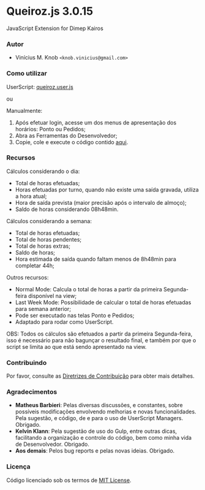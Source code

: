 # Queiroz.js 3.0.15
JavaScript Extension for Dimep Kairos

### Autor

* Vinícius M. Knob `<knob.vinicius@gmail.com>`

### Como utilizar

UserScript: [queiroz.user.js](../../raw/master/queiroz.user.js)

ou

Manualmente:
1. Após efetuar login, acesse um dos menus de apresentação dos horários: Ponto ou Pedidos;
2. Abra as Ferramentas do Desenvolvedor;
3. Copie, cole e execute o código contido [aqui](../../raw/master/dist/queiroz.min.js).

### Recursos

Cálculos considerando o dia:
* Total de horas efetuadas;
* Horas efetuadas por turno, quando não existe uma saída gravada, utiliza a hora atual;
* Hora de saída prevista (maior precisão após o intervalo de almoço);
* Saldo de horas considerando 08h48min.

Cálculos considerando a semana:
* Total de horas efetuadas;
* Total de horas pendentes;
* Total de horas extras;
* Saldo de horas;
* Hora estimada de saída quando faltam menos de 8h48min para completar 44h;

Outros recursos:
* Normal Mode: Calcula o total de horas a partir da primeira Segunda-feira disponível na view;
* Last Week Mode: Possibilidade de calcular o total de horas efetuadas para semana anterior;
* Pode ser executado nas telas Ponto e Pedidos;
* Adaptado para rodar como UserScript.

OBS: Todos os cálculos são efetuados a partir da primeira Segunda-feira, isso é necessário para não bagunçar o resultado final, e também por que o script se limita ao que está sendo apresentado na view.

### Contribuindo

Por favor, consulte as [Diretrizes de Contribuição](../master/CONTRIBUTING.md) para obter mais detalhes.

### Agradecimentos

* **Matheus Barbieri**: Pelas diversas discussões, e constantes, sobre possíveis modificações envolvendo melhorias e novas funcionalidades. Pela sugestão, e código, de e para o uso de UserScript Managers. Obrigado.
* **Kelvin Klann**: Pela sugestão de uso do Gulp, entre outras dicas, facilitando a organização e controle do código, bem como minha vida de Desenvolvedor. Obrigado.
* **Aos demais**: Pelos bug reports e pelas novas ideias. Obrigado.

### Licença

Código licenciado sob os termos de [MIT License](../master/LICENSE).
